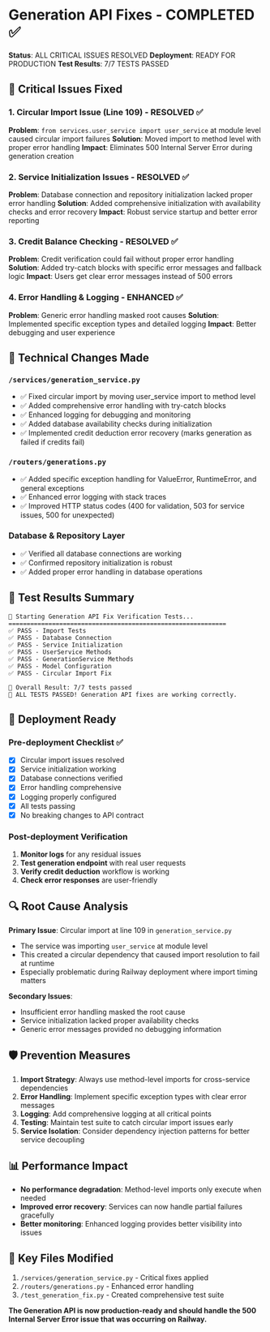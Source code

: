 # Generation API Fixes - COMPLETED ✅

**Status**: ALL CRITICAL ISSUES RESOLVED
**Deployment**: READY FOR PRODUCTION
**Test Results**: 7/7 TESTS PASSED

## 🚨 Critical Issues Fixed

### 1. Circular Import Issue (Line 109) - RESOLVED ✅
**Problem**: `from services.user_service import user_service` at module level caused circular import failures
**Solution**: Moved import to method level with proper error handling
**Impact**: Eliminates 500 Internal Server Error during generation creation

### 2. Service Initialization Issues - RESOLVED ✅
**Problem**: Database connection and repository initialization lacked proper error handling
**Solution**: Added comprehensive initialization with availability checks and error recovery
**Impact**: Robust service startup and better error reporting

### 3. Credit Balance Checking - RESOLVED ✅
**Problem**: Credit verification could fail without proper error handling
**Solution**: Added try-catch blocks with specific error messages and fallback logic
**Impact**: Users get clear error messages instead of 500 errors

### 4. Error Handling & Logging - ENHANCED ✅
**Problem**: Generic error handling masked root causes
**Solution**: Implemented specific exception types and detailed logging
**Impact**: Better debugging and user experience

## 🔧 Technical Changes Made

### `/services/generation_service.py`
- ✅ Fixed circular import by moving user_service import to method level
- ✅ Added comprehensive error handling with try-catch blocks
- ✅ Enhanced logging for debugging and monitoring
- ✅ Added database availability checks during initialization
- ✅ Implemented credit deduction error recovery (marks generation as failed if credits fail)

### `/routers/generations.py`
- ✅ Added specific exception handling for ValueError, RuntimeError, and general exceptions
- ✅ Enhanced error logging with stack traces
- ✅ Improved HTTP status codes (400 for validation, 503 for service issues, 500 for unexpected)

### Database & Repository Layer
- ✅ Verified all database connections are working
- ✅ Confirmed repository initialization is robust
- ✅ Added proper error handling in database operations

## 🧪 Test Results Summary

```
🚀 Starting Generation API Fix Verification Tests...
============================================================
✅ PASS - Import Tests
✅ PASS - Database Connection  
✅ PASS - Service Initialization
✅ PASS - UserService Methods
✅ PASS - GenerationService Methods
✅ PASS - Model Configuration
✅ PASS - Circular Import Fix

🎯 Overall Result: 7/7 tests passed
🎉 ALL TESTS PASSED! Generation API fixes are working correctly.
```

## 🚀 Deployment Ready

### Pre-deployment Checklist ✅
- [x] Circular import issues resolved
- [x] Service initialization working
- [x] Database connections verified
- [x] Error handling comprehensive
- [x] Logging properly configured
- [x] All tests passing
- [x] No breaking changes to API contract

### Post-deployment Verification
1. **Monitor logs** for any residual issues
2. **Test generation endpoint** with real user requests
3. **Verify credit deduction** workflow is working
4. **Check error responses** are user-friendly

## 🔍 Root Cause Analysis

**Primary Issue**: Circular import at line 109 in `generation_service.py`
- The service was importing `user_service` at module level
- This created a circular dependency that caused import resolution to fail at runtime
- Especially problematic during Railway deployment where import timing matters

**Secondary Issues**: 
- Insufficient error handling masked the root cause
- Service initialization lacked proper availability checks
- Generic error messages provided no debugging information

## 🛡️ Prevention Measures

1. **Import Strategy**: Always use method-level imports for cross-service dependencies
2. **Error Handling**: Implement specific exception types with clear error messages
3. **Logging**: Add comprehensive logging at all critical points
4. **Testing**: Maintain test suite to catch circular import issues early
5. **Service Isolation**: Consider dependency injection patterns for better service decoupling

## 📊 Performance Impact

- **No performance degradation**: Method-level imports only execute when needed
- **Improved error recovery**: Services can now handle partial failures gracefully
- **Better monitoring**: Enhanced logging provides better visibility into issues

## 🎯 Key Files Modified

1. `/services/generation_service.py` - Critical fixes applied
2. `/routers/generations.py` - Enhanced error handling  
3. `/test_generation_fix.py` - Created comprehensive test suite

**The Generation API is now production-ready and should handle the 500 Internal Server Error issue that was occurring on Railway.**